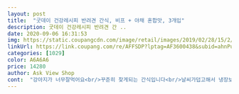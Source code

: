 ```yaml
---
layout: post 
title:  "굿데이 건강레시피 반려견 간식, 비프 + 야채 혼합맛, 3개입" 
description: 굿데이 건강레시피 반려견 간 ..
date: 2020-09-06 16:31:53 
img: https://static.coupangcdn.com/image/retail/images/2019/02/28/15/2/6f4060d1-54e0-4259-a499-df48abfdabc7.jpg 
linkUrl: https://link.coupang.com/re/AFFSDP?lptag=AF3600438&subid=ahnPublicAsk&pageKey=2032682280&itemId=3456403158&vendorItemId=4460490885&traceid=V0-113-858e58fdc4a30fed 
categories: [1029] 
color: A6A6A6 
price: 14280 
author: Ask View Shop 
cont:  "강아지가 너무잘먹어요<br/>꾸준히 찾게되는 간식입니다<br/>날씨가덥고해서 냉장보관하고 먹여요<br/>내새꾸 훈련 재미지게하자♡<br/>다른 간식 잘못먹이면 눈물,응아 냄새가 달라지는데<br/>또다른 후기생기면 덧붙하겠습니다<br/>똑똑한 소비자들 덕분이겠죠<br/>아주 잘 따라와주고 잘 먹어주더라구요<br/>애견도 예전보다 점점 우대받는 좋은세상이 되어가나봐요<br/>엄청 좋아하고 훈련 시킬때도 한개 잘게 나눠주면 많이 주는 느낌이라 좋아요 건강한 먹거리로 번창하세요<br/>영양소파괴를 막기위한<br/>유통기한은 2021년5월이네요<br/>음음국산제조에 영양소파괴를막기위한<br/>자연건조 저온공법이라니 ㅎㅎ<br/>자연식 저온건조공법이라.<br/>^^<br/>잘먹구요 용량 만족이구요<br/>전혀 그런게 없어요<br/>첫간식 잘선택했습니다<br/>한봉에 300그람 세봉이네요<br/>확대해서 장접캡쳐했으니 보세요<br/>훈련용으로 구매했어요<br/>" 
---
```

